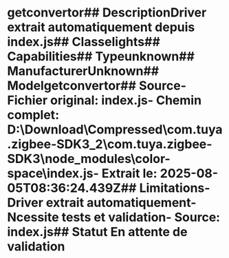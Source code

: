 # getconvertor##  DescriptionDriver extrait automatiquement depuis index.js##  Classelights##  Capabilities##  Typeunknown##  ManufacturerUnknown##  Modelgetconvertor##  Source- **Fichier original**: index.js- **Chemin complet**: D:\Download\Compressed\com.tuya.zigbee-SDK3_2\com.tuya.zigbee-SDK3\node_modules\color-space\index.js- **Extrait le**: 2025-08-05T08:36:24.439Z##  Limitations- Driver extrait automatiquement- Ncessite tests et validation- Source: index.js##  Statut En attente de validation